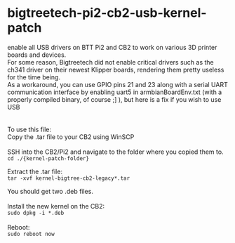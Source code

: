 # bigtreetech-pi2-cb2-usb-kernel-patch
enable all USB drivers on BTT Pi2 and CB2 to work on various 3D printer boards and devices. <br >
For some reason, Bigtreetech did not enable critical drivers such as the ch341 driver on their newest Klipper boards, rendering them pretty useless for the time being. <br >
As a workaround, you can use GPIO pins 21 and 23 along with a serial UART communication interface by enabling uart5 in armbianBoardEnv.txt (with a properly compiled binary, of course ;] ), but here is a fix if you wish to use USB<br >
 <br > <br >
To use this file: <br >
Copy the .tar file to your CB2 using WinSCP
<br ><br >
SSH into the CB2/Pi2 and navigate to the folder where you copied them to. <br >
`cd ./{kernel-patch-folder}`

Extract the .tar file:<br >
`tar -xvf kernel-bigtree-cb2-legacy*.tar`

You should get two .deb files. <br > <br >
Install the new kernel on the CB2: <br >
`sudo dpkg -i *.deb`
 <br > <br >
Reboot: <br >
`sudo reboot now`
